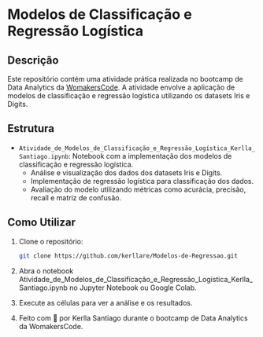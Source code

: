# Modelos de Classificação e Regressão Logística

## Descrição

Este repositório contém uma atividade prática realizada no bootcamp de Data Analytics da [WomakersCode](https://womakerscode.org/). A atividade envolve a aplicação de modelos de classificação e regressão logística utilizando os datasets Iris e Digits.

## Estrutura

- `Atividade_de_Modelos_de_Classificação_e_Regressão_Logística_Kerlla_Santiago.ipynb`: Notebook com a implementação dos modelos de classificação e regressão logística.
  - Análise e visualização dos dados dos datasets Iris e Digits.
  - Implementação de regressão logística para classificação dos dados.
  - Avaliação do modelo utilizando métricas como acurácia, precisão, recall e matriz de confusão.

## Como Utilizar

1. Clone o repositório:
   ```sh
   git clone https://github.com/kerllare/Modelos-de-Regressao.git
2. Abra o notebook Atividade_de_Modelos_de_Classificação_e_Regressão_Logística_Kerlla_Santiago.ipynb no Jupyter Notebook ou Google Colab.
3. Execute as células para ver a análise e os resultados.

4. Feito com 💜 por Kerlla Santiago durante o bootcamp de Data Analytics da WomakersCode.
